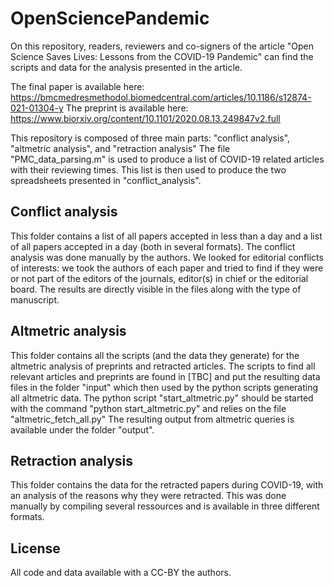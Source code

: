 # OpenSciencePandemic

On this repository, readers, reviewers and co-signers of the article "Open Science Saves Lives: Lessons from the COVID-19 Pandemic" can find the scripts and data for the analysis presented in the article.

The final paper is available here: https://bmcmedresmethodol.biomedcentral.com/articles/10.1186/s12874-021-01304-y 
The preprint is available here: https://www.biorxiv.org/content/10.1101/2020.08.13.249847v2.full


This repository is composed of three main parts: "conflict analysis", "altmetric analysis", and "retraction analysis"
The file "PMC_data_parsing.m" is used to produce a list of COVID-19 related articles with their reviewing times. This list is then used to produce the two spreadsheets presented in "conflict_analysis". 

## Conflict analysis
This folder contains a list of all papers accepted in less than a day and a list of all papers accepted in a day (both in several formats).
The conflict analysis was done manually by the authors. We looked for editorial conflicts of interests: we took the authors of each paper and tried to find if they were or not part of the editors of the journals, editor(s) in chief or the editorial board. The results are directly visible in the files along with the type of manuscript.

## Altmetric analysis
This folder contains all the scripts (and the data they generate) for the altmetric analysis of preprints and retracted articles. 
The scripts to find all relevant articles and preprints are found in [TBC] and put the resulting data files in the folder "input" which then used by the python scripts generating all altmetric data.
The python script "start_altmetric.py" should be started with the command "python start_altmetric.py" and relies on the file "altmetric_fetch_all.py"
The resulting output from altmetric queries is available under the folder "output".

## Retraction analysis
This folder contains the data for the retracted papers during COVID-19, with an analysis of the reasons why they were retracted. This was done manually by compiling several ressources and is available in three different formats.

## License
All code and data available with a CC-BY the authors.



